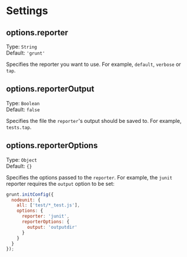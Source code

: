 # Settings

## options.reporter
Type: `String`  
Default: `'grunt'`

Specifies the reporter you want to use. For example, `default`, `verbose` or `tap`.

## options.reporterOutput
Type: `Boolean`  
Default: `false`

Specifies the file the `reporter`'s output should be saved to. For example, `tests.tap`.

## options.reporterOptions
Type: `Object`  
Default: `{}`

Specifies the options passed to the `reporter`. For example, the `junit` reporter requires the `output` option
to be set:

```js
grunt.initConfig({
  nodeunit: {
    all: ['test/*_test.js'],
    options: {
      reporter: 'junit',
      reporterOptions: {
        output: 'outputdir'
      }
    }
  }
});
```
